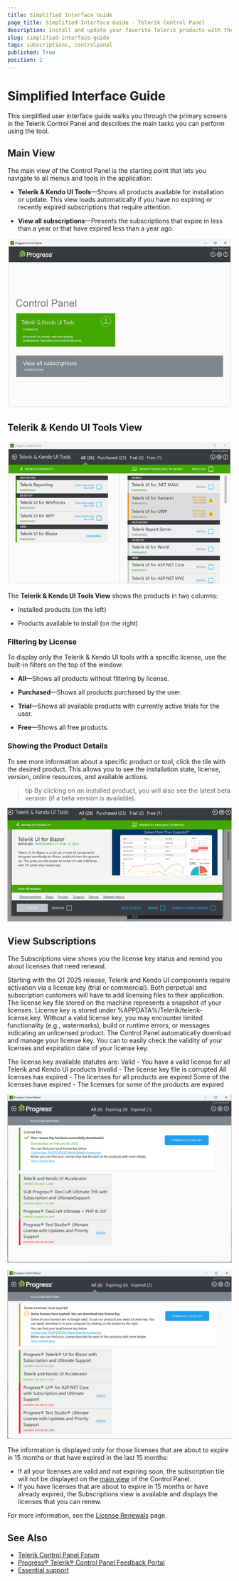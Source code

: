 ```yaml
---
title: Simplified Interface Guide
page_title: Simplified Interface Guide - Telerik Control Panel
description: Install and update your favorite Telerik products with the Telerik Control Panel.
slug: simplified-interface-guide
tags: subscriptions, controlpanel
published: True
position: 2
---
```


# Simplified Interface Guide

This simplified user interface guide walks you through the primary screens in the Telerik Control Panel and describes the main tasks you can perform using the tool.

## Main View

The main view of the Control Panel is the starting point that lets you navigate to all menus and tools in the application:

* **Telerik & Kendo UI Tools**—Shows all products available for installation or update. This view loads automatically if you have no expiring or recently expired subscriptions that require attention.

* **View all subscriptions**—Presents the subscriptions that expire in less than a year or that have expired less than a year ago.

![Subscriptions Telerik Control Panel](images/subscriptions-telerik-control-panel.png)

## Telerik & Kendo UI Tools View

![DevCraft View Telerik Control Panel](images/devcraft-ultimate-view-telerik-control-panel.png)

The **Telerik & Kendo UI Tools View** shows the products in two columns:

* Installed products (on the left) 

* Products available to install (on the right)

### Filtering by License

To display only the Telerik & Kendo UI tools with a specific license, use the built-in filters on the top of the window:

* **All**—Shows all products without filtering by license.

* **Purchased**—Shows all products purchased by the user.

* **Trial**—Shows all available products with currently active trials for the user.

* **Free**—Shows all free products.

### Showing the Product Details

To see more information about a specific product or tool, click the tile with the desired product. This allows you to see the installation state, license, version, online resources, and available actions.

>tip By clicking on an installed product, you will also see the latest beta version (if a beta version is available).

![Product Details Telerik Control Panel](images/product-details-telerik-control-panel.png)

## View Subscriptions

The Subscriptions view shows you the license key status and remind you about licenses that need renewal.

Starting with the Q1 2025 release, Telerik and Kendo UI components require activation via a license key (trial or commercial). Both perpetual and subscription customers will have to add licensing files to their application.
The license key file stored on the machine represents a snapshot of your licenses. License key is stored under %APPDATA%/Telerik/telerik-license.key.
Without a valid license key, you may encounter limited functionality (e.g., watermarks), build or runtime errors, or messages indicating an unlicensed product.
The Control Panel automatically download and manage your license key.  You can to easily check the validity of your licenses and expiration date of your license key.

The license key available statutes are:
Valid - You have a valid license for all Telerik and Kendo UI products
Invalid - The license key file is corrupted
All licenses has expired - The licenses for all products are expired
Some of the licenses have expired - The licenses for some of the products are expired

![Subscriptions View Telerik Control Panel](images/subscriptions-license-key-valid.png)

![Subscriptions View Telerik Control Panel](images/subscriptions-license-key-expired.png)

The information is displayed only for those licenses that are about to expire in 15 months or that have expired in the last 15 months:

* If all your licenses are valid and not expiring soon, the subscription tile will not be displayed on the [main view](#welcome-screen-and-main-view) of the Control Panel.
* If you have licenses that are about to expire in 15 months or have already expired, the Subscriptions view is available and displays the licenses that you can renew.

For more information, see the [License Renewals](https://www.telerik.com/purchase/license-renewals) page.

## See Also

* [Telerik Control Panel Forum](https://www.telerik.com/forums/telerik-control-panel)
* [Progress® Telerik® Control Panel Feedback Portal](https://feedback.telerik.com/controlpanel) 
* [Essential support](http://www.telerik.com/support) 
